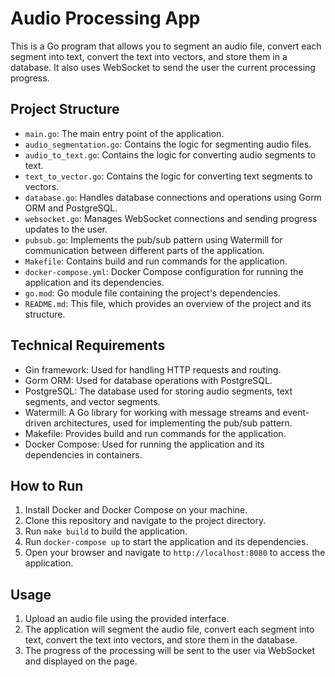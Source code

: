 # Audio Processing App

This is a Go program that allows you to segment an audio file, convert each segment into text, convert the text into vectors, and store them in a database. It also uses WebSocket to send the user the current processing progress.

## Project Structure

- `main.go`: The main entry point of the application.
- `audio_segmentation.go`: Contains the logic for segmenting audio files.
- `audio_to_text.go`: Contains the logic for converting audio segments to text.
- `text_to_vector.go`: Contains the logic for converting text segments to vectors.
- `database.go`: Handles database connections and operations using Gorm ORM and PostgreSQL.
- `websocket.go`: Manages WebSocket connections and sending progress updates to the user.
- `pubsub.go`: Implements the pub/sub pattern using Watermill for communication between different parts of the application.
- `Makefile`: Contains build and run commands for the application.
- `docker-compose.yml`: Docker Compose configuration for running the application and its dependencies.
- `go.mod`: Go module file containing the project's dependencies.
- `README.md`: This file, which provides an overview of the project and its structure.

## Technical Requirements

- Gin framework: Used for handling HTTP requests and routing.
- Gorm ORM: Used for database operations with PostgreSQL.
- PostgreSQL: The database used for storing audio segments, text segments, and vector segments.
- Watermill: A Go library for working with message streams and event-driven architectures, used for implementing the pub/sub pattern.
- Makefile: Provides build and run commands for the application.
- Docker Compose: Used for running the application and its dependencies in containers.

## How to Run

1. Install Docker and Docker Compose on your machine.
2. Clone this repository and navigate to the project directory.
3. Run `make build` to build the application.
4. Run `docker-compose up` to start the application and its dependencies.
5. Open your browser and navigate to `http://localhost:8080` to access the application.

## Usage

1. Upload an audio file using the provided interface.
2. The application will segment the audio file, convert each segment into text, convert the text into vectors, and store them in the database.
3. The progress of the processing will be sent to the user via WebSocket and displayed on the page.